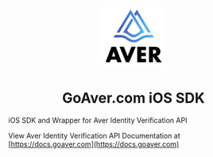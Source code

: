 <p align="center">
<img src="https://github.com/goaver/api-integration/blob/master/images/aver_logo.png?raw=true" width="125px">
</p>

<p align="center">
<h1 align="center">GoAver.com iOS SDK</h1>

iOS SDK and Wrapper for Aver Identity Verification API

View Aver Identity Verification API Documentation at
[https://docs.goaver.com](https://docs.goaver.com)  
</p>


